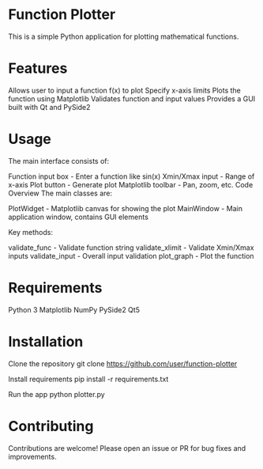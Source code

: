 # Function Plotter
This is a simple Python application for plotting mathematical functions.

# Features
Allows user to input a function f(x) to plot
Specify x-axis limits
Plots the function using Matplotlib
Validates function and input values
Provides a GUI built with Qt and PySide2

# Usage

The main interface consists of:

Function input box - Enter a function like sin(x)
Xmin/Xmax input - Range of x-axis
Plot button - Generate plot
Matplotlib toolbar - Pan, zoom, etc.
Code Overview
The main classes are:

PlotWidget - Matplotlib canvas for showing the plot
MainWindow - Main application window, contains GUI elements

Key methods:

validate_func - Validate function string
validate_xlimit - Validate Xmin/Xmax inputs
validate_input - Overall input validation
plot_graph - Plot the function

# Requirements
Python 3
Matplotlib
NumPy
PySide2
Qt5
# Installation

Clone the repository
git clone https://github.com/user/function-plotter


Install requirements
pip install -r requirements.txt

Run the app
python plotter.py

# Contributing
Contributions are welcome! Please open an issue or PR for bug fixes and improvements.


